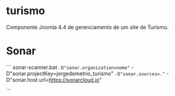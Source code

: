 # turismo
Componente Joomla 4.4 de gerenciamento de um site de Turismo.


# Sonar

´´´
sonar-scanner.bat `
  -D"sonar.organization=nome" `
  -D"sonar.projectKey=jorgedemetrio_turismo" `
  -D"sonar.sources=." `
  -D"sonar.host.url=https://sonarcloud.io"

´´´